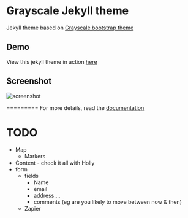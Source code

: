 Grayscale Jekyll theme
=========================

Jekyll theme based on [Grayscale bootstrap theme ](http://ironsummitmedia.github.io/startbootstrap-grayscale/)

## Demo
View this jekyll theme in action [here](https://jeromelachaud.github.io/grayscale-theme)

## Screenshot
![screenshot](https://raw.githubusercontent.com/jeromelachaud/grayscale-theme/master/screenshot.png)

=========
For more details, read the [documentation](http://jekyllrb.com/)


# TODO

* Map
    * Markers
* Content - check it all with Holly
* form
    * fields
        * Name
        * email
        * address....
        * comments (eg are you likely to move between now & then)
    * Zapier
